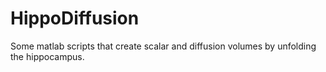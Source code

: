 ﻿# HippoDiffusion

Some matlab scripts that create scalar and diffusion volumes by unfolding the hippocampus.

